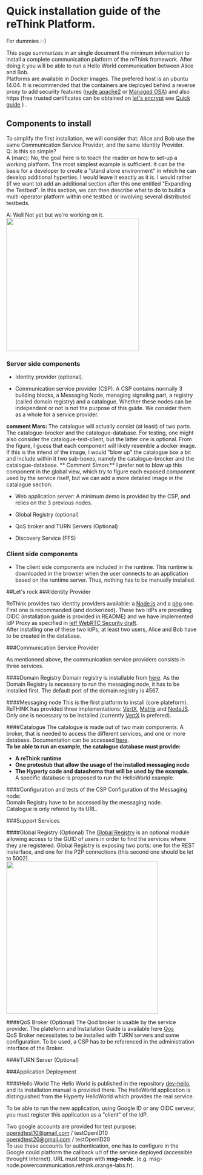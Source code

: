 # Quick installation guide of the reThink Platform.
For dummies :-)

This page summurizes in an single document the minimum information to install a complete communication platform of the reThink framework.
After doing it you will be able to run a Hello World communication between Alice and Bob.  
Platforms are available in Docker images. The prefered host is an ubuntu 14.04. It is recommended that the containers are deployed behind a reverse proxy to add security features ([nude apache2](https://github.com/reTHINK-project/testbeds/tree/master/docker/apache2-reverse-proxy-baseline) or [Managed OSA](https://github.com/zorglub42/OSA/)) and also https (free trusted certificates can be obtained on [let's encrypt](https://letsencrypt.org/) see [Quick guide](letsencrypt.md)  ) .

## Components to install
To simplify the first installation, we will consider that: Alice and Bob use the same Communication Service Provider, and the same Identity Provider.  
Q: Is this so simple?  
A (marc):  No, the goal here is to teach the reader on how to set-up a working platform.  The most simplest example is sufficient.  It can be the basis for a developer to create a "stand alone environment" in which he can develop additional hyperties.  I would leave it exactly as it is.  I would rather (if we want to) add an additional section after this one entitled "Expanding the Testbed".  In this section, we can then describe what to do to build a multi-operator platform within one testbed or involving several distributed testbeds.

A: Well Not yet but we're working on it.  
<img src="https://github.com/reTHINK-project/testbeds/blob/master/docs/Testbed-Design/figures/pfTechView.png" width="350">

### Server side components

* Identity provider (optional).

* Communication service provider (CSP). A CSP contains normally 3 building blocks, a Messaging Node, managing signaling part, a registry (called domain registry) and a catalogue. Whether these nodes can be independent or not is not the purpose of this guide. We consider them as a whole for a service provider.

**comment Marc:**  The catalogue will actually consist (at least) of two parts.  The catalogue-brocker and the catalogue-database.  For testing, one might also consider the catalogue-test-client, but the latter one is optional.  From the figure, I guess that each component will likely resemble a docker image.  If this is the intend of the image, I would "blow up" the catalogue box a bit and include within it two sub-boxes, namely the catalogue-brocker and the catalogue-database.
** Comment Simon:** I prefer not to blow up this component in the global view, which try to figure each exposed component used by the service itself, but we can add a more detailed image in the catalogue section.

* Web application server: A minimum demo is provided by the CSP, and relies on the 3 previous nodes.

* Global Registry (optional)
* QoS broker and TURN Servers (Optional)
* Discovery Service (FFS)

### Client side components
* The client side components are included in the runtime. This runtime is downloaded in the browser when the user connects to an application based on the runtime server. Thus, nothing has to be manually installed.

##Let's rock
###Identity Provider

ReThink provides two identity providers available: a [Node.js](https://github.com/reTHINK-project/dev-IdPServer) and a [php](https://github.com/reTHINK-project/dev-IdPServer-phpOIDC) one. First one is recommanded (and dockerized).
These two IdPs are providing OIDC (installation guide is provided in README) and we have implemented IdP Proxy as specified in [ietf WebRTC Security draft](https://tools.ietf.org/html/draft-ietf-rtcweb-security-arch-11).  
After installing one of these two IdPs, at least two users, Alice and Bob have to be created in the database.

###Communication Service Provider

As mentionned above, the communication service providers consists in three services.

####Domain Registry 
Domain registry is installable from [here](https://github.com/reTHINK-project/dev-registry-domain/server). As the Domain Registry is necessary to run the messaging node, it has to be installed first. The default port of the domain registry is 4567.

####Messaging node
This is the first platform to install (core plateform). ReTHINK has provided three implementations: [VertX](https://github.com/reTHINK-project/dev-msg-node-vertx), [Matrix](https://github.com/reTHINK-project/dev-msg-node-matrix) and [NodeJS](https://github.com/reTHINK-project/dev-msg-node-nodejs).  
Only one is necessary to be installed (currently [VertX](https://github.com/reTHINK-project/dev-msg-node-vertx) is prefered).  

####Catalogue
The catalogue is made out of two main components. A broker, that is needed to access the different services, and one or more database. Documentation can be accessed [here](https://github.com/reTHINK-project/dev-catalogue/tree/master/doc).  
__To be able to run an example, the catalogue database must provide:__ <b>  
 * A reThink runtime  
 * One protostub that allow the usage of the installed messaging node  
 * The Hyperty code and datashema that will be used by the example.</b>    
A specific database is proposed to run the HelloWorld example.

####Configuration and tests of the CSP
Configuration of the Messaging node:  
Domain Registry have to be accessed by the messaging node.  
Catalogue is only refered by its URL.


###Support Services

####Global Registry (Optional)
The [Global Registry](https://github.com/reTHINK-project/dev-registry-global) is an optional module allowing access to the GUID of users in order to find the services where they are registered.
Global Registry is exposing two ports: one for the REST insterface, and one for the P2P connections (this second one should be let to 5002).  
<img src="https://github.com/reTHINK-project/testbeds/blob/master/docs/Testbed-Design/figures/gregdeployment.png" width="400">

####QoS Broker (Optional)
The Qod broker is usable by the service provider. The plateform and Installation Guide is available here  [Qos](https://github.com/reTHINK-project/dev-qos-support/broker)  
QoS Broker necessitates to be installed with TURN servers and some configuration. To be used, a CSP has to be referenced in the administration interface of the Broker.

####TURN Server (Optional)

###Application Deployment

####Hello World
The Hello World is published in the repository [dev-hello](https://github.com/reTHINK-project/testbeds/tree/dev/dev-hello), and its installation manual is provided there.
The HelloWorld application is distinguished from the Hyperty HelloWorld which provides the real service.

To be able to run the new application, using Google ID or any OIDC serveur, you must register this application as a "client" of the IdP.

Two google accounts are provided for test purpose:
openidtest10@gmail.com / testOpenID10  
openidtest20@gmail.com / testOpenID20  
To use these accounts for authentication, one has to configure in the Google could platform the callback url of the service deployed (accessible throught Internet). URL must begin with ___msg-node.___  (e.g. msg-node.powercommunication.rethink.orange-labs.fr).   





